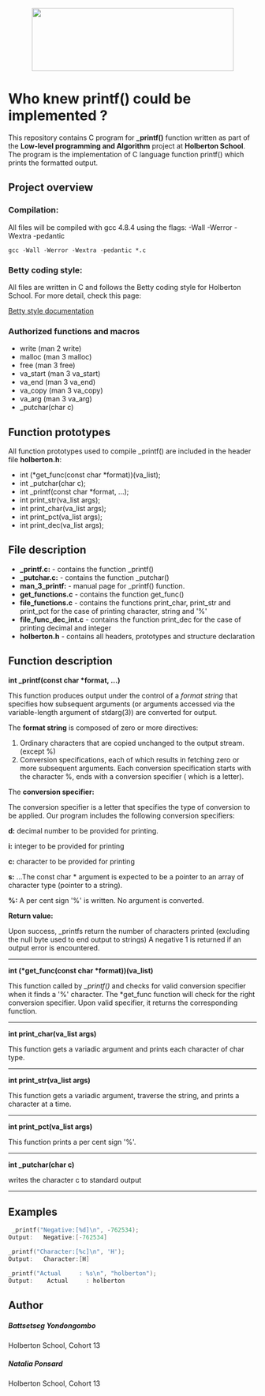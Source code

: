 <p align="center">
  <img width="409" height="128" src="https://www.holbertonschool.com/holberton-logo.png">
</p>

# Who knew  printf() could be implemented ?

This repository contains C program for **_printf()** function written as part of the **Low-level programming and Algorithm** project at **Holberton School**. The program is the implementation of C language function printf() which prints the formatted output.


## Project overview

### Compilation:

All files will be compiled with gcc 4.8.4 using the flags:  -Wall -Werror -Wextra -pedantic

    gcc -Wall -Werror -Wextra -pedantic *.c

### Betty coding style:

All files are written in C and follows the Betty coding style for Holberton School. For more detail, check this page:

[Betty style documentation](https://github.com/holbertonschool/Betty/wiki)

### Authorized functions and macros

* write (man 2 write)
* malloc (man 3 malloc)
* free (man 3 free)
* va_start (man 3 va_start)
* va_end (man 3 va_end)
* va_copy (man 3 va_copy)
* va_arg (man 3 va_arg)
* _putchar(char c)

## Function prototypes

All function prototypes used to compile _printf() are included in the header file **holberton.h**:
*    int (*get_func(const char *format))(va_list);
*    int _putchar(char c);
*    int _printf(const char *format, ...);
*    int print_str(va_list args);
*    int print_char(va_list args);
*    int print_pct(va_list args);
*    int print_dec(va_list args);

## File description

* **_printf.c:** - contains the function _printf()
* **_putchar.c:** - contains the function _putchar()
* **man_3_printf:** - manual page for  _printf() function.
* **get_functions.c** - contains the function get_func()
* **file_functions.c** - contains the functions print_char, print_str and print_pct for the case of printing character, string and '%'
* **file_func_dec_int.c** - contains the function print_dec for the case of printing decimal and integer
* **holberton.h** - contains all headers, prototypes and structure declaration

## Function description

**int _printf(const char \*format, ...)**

This function produces output under the control of a *format string* that specifies how subsequent arguments (or arguments accessed via the variable-length argument of stdarg(3)) are converted for output.

The **format string** is composed of zero or more directives:
1. Ordinary characters that are copied unchanged to the output stream. (except %)
2. Conversion specifications, each of which results in fetching zero or more subsequent arguments. Each conversion specification starts with the character %, ends with a conversion specifier ( which is a letter).


The **conversion specifier:**


The conversion specifier is a letter that specifies the type of conversion to be applied. Our program includes the following conversion   specifiers:

**d:**	   decimal number to be provided for printing.

**i:**	   integer to be provided for printing

**c:**	   character to be provided for printing

**s:**	...The const char * argument is expected to be a pointer to an array of character type (pointer to a string).

**%:**	    A per cent sign '%' is written. No argument is converted.

**Return value:**

Upon success, _printfs return the number of characters printed (excluding the null byte used to end output to strings)
A negative 1 is returned if an output error is encountered.
___

**int (\*get_func(const char \*format))(va_list)**

This function called by *_printf()* and checks for valid conversion specifier when it finds a '%' character. The *get_func function will check for the right conversion specifier. Upon valid specifier, it returns the corresponding function.
___

**int print_char(va_list args)**

This function gets a variadic argument and prints each character of char type.
___

**int print_str(va_list args)**

This function gets a variadic argument, traverse the string, and prints a character at a time. 
___

**int print_pct(va_list args)**

This function prints a per cent sign '%'.
___

**int _putchar(char c)**

writes the character c to standard output
___

## Examples
```c
 _printf("Negative:[%d]\n", -762534);
Output:   Negative:[-762534]
```
```c
_printf("Character:[%c]\n", 'H');
Output:   Character:[H]
```
```c
_printf("Actual     : %s\n", "holberton");
Output:    Actual     : holberton
```

## Author
##### Battsetseg Yondongombo
Holberton School, Cohort 13
##### Natalia Ponsard
Holberton School, Cohort 13